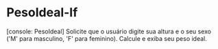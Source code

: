 # PesoIdeal-If
[console: PesoIdeal] Solicite que o usuário digite sua altura e o seu sexo ('M' para masculino, 'F' para feminino). Calcule e exiba seu peso ideal.
